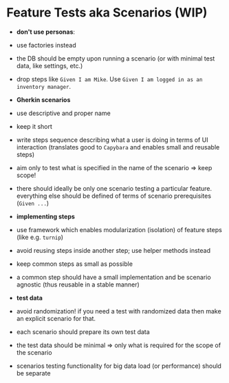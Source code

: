 # Feature Tests aka Scenarios (WIP)

* **don't use personas**:
 * use factories instead
 * the DB should be empty upon running a scenario (or with minimal test data, like settings, etc.)
 * drop steps like `Given I am Mike`. Use `Given I am logged in as an inventory manager`.

* **Gherkin scenarios**
 * use descriptive and proper name
 * keep it short
 * write steps sequence describing what a user is doing in terms of UI interaction (translates good to `Capybara` and enables small and reusable steps)
 * aim only to test what is specified in the name of the scenario => keep scope!
 * there should ideally be only one scenario testing a particular feature. everything else should be defined of terms of scenario prerequisites (`Given ...`)

* **implementing steps**
 * use framework which enables modularization (isolation) of feature steps (like e.g. `turnip`)
 * avoid reusing steps inside another step; use helper methods instead
 * keep common steps as small as possible
 * a common step should have a small implementation and be scenario agnostic (thus reusable in a stable manner)

* **test data**
 * avoid randomization! if you need a test with randomized data then make an explicit scenario for that.
 * each scenario should prepare its own test data
 * the test data should be minimal => only what is required for the scope of the scenario
 * scenarios testing functionality for big data load (or performance) should be separate
